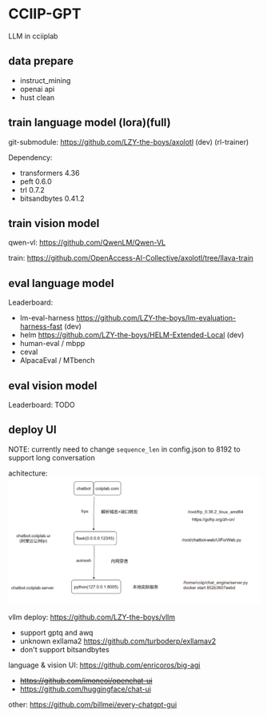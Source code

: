 # CCIIP-GPT

LLM in cciiplab 

## data prepare

- instruct_mining 
- openai api
- hust clean

## train language model (lora)(full) 

git-submodule: https://github.com/LZY-the-boys/axolotl (dev) (rl-trainer)

Dependency:  
-  transformers 4.36
-  peft 0.6.0
-  trl 0.7.2
-  bitsandbytes 0.41.2

## train vision model 

qwen-vl: https://github.com/QwenLM/Qwen-VL

train: https://github.com/OpenAccess-AI-Collective/axolotl/tree/llava-train

## eval language model 

Leaderboard:
- lm-eval-harness https://github.com/LZY-the-boys/lm-evaluation-harness-fast (dev)
- helm https://github.com/LZY-the-boys/HELM-Extended-Local (dev)
- human-eval / mbpp
- ceval
- AlpacaEval / MTbench

## eval vision model 

Leaderboard: TODO

## deploy UI

NOTE: currently need to change `sequence_len` in config.json to 8192 to support long conversation

achitecture: ![ui/deploy](ui/deploy.png)

vllm deploy: https://github.com/LZY-the-boys/vllm
- support gptq and awq
- unknown exllama2 https://github.com/turboderp/exllamav2
- don't support bitsandbytes

language & vision  UI: https://github.com/enricoros/big-agi
- ~~https://github.com/imoneoi/openchat-ui~~
- https://github.com/huggingface/chat-ui

other: https://github.com/billmei/every-chatgpt-gui
